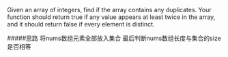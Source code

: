 Given an array of integers, find if the array contains any duplicates. Your function should return true if any value appears at least twice in the array, and it should return false if every element is distinct.

#####思路
将nums数组元素全部放入集合
最后判断nums数组长度与集合的size是否相等